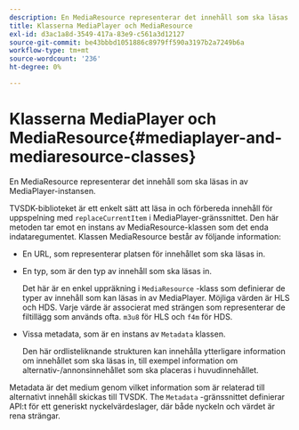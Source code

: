 ```yaml
---
description: En MediaResource representerar det innehåll som ska läsas in av MediaPlayer-instansen.
title: Klasserna MediaPlayer och MediaResource
exl-id: d3ac1a8d-3549-417a-83e9-c561a3d12127
source-git-commit: be43bbbd1051886c8979ff590a3197b2a7249b6a
workflow-type: tm+mt
source-wordcount: '236'
ht-degree: 0%

---
```


# Klasserna MediaPlayer och MediaResource{#mediaplayer-and-mediaresource-classes}

En MediaResource representerar det innehåll som ska läsas in av MediaPlayer-instansen.

<!--<a id="section_B09A012C97454AF58CE2269B800D8027"></a>-->

TVSDK-biblioteket är ett enkelt sätt att läsa in och förbereda innehåll för uppspelning med `replaceCurrentItem` i MediaPlayer-gränssnittet. Den här metoden tar emot en instans av MediaResource-klassen som det enda indataregumentet. Klassen MediaResource består av följande information:

* En URL, som representerar platsen för innehållet som ska läsas in.
* En typ, som är den typ av innehåll som ska läsas in.

   Det här är en enkel uppräkning i `MediaResource` -klass som definierar de typer av innehåll som kan läsas in av MediaPlayer. Möjliga värden är HLS och HDS. Varje värde är associerat med strängen som representerar de filtillägg som används ofta. `m3u8` för HLS och `f4m` för HDS.
* Vissa metadata, som är en instans av `Metadata` klassen.

   Den här ordlisteliknande strukturen kan innehålla ytterligare information om innehållet som ska läsas in, till exempel information om alternativ-/annonsinnehållet som ska placeras i huvudinnehållet.

Metadata är det medium genom vilket information som är relaterad till alternativt innehåll skickas till TVSDK. The `Metadata` -gränssnittet definierar API:t för ett generiskt nyckelvärdeslager, där både nyckeln och värdet är rena strängar.
